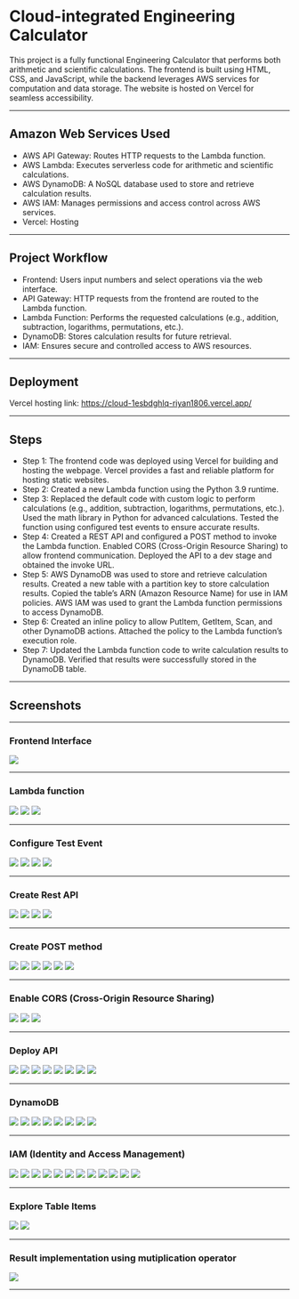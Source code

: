 # Cloud-integrated Engineering Calculator

This project is a fully functional Engineering Calculator that performs both arithmetic and scientific calculations. The frontend is built using HTML, CSS, and JavaScript, while the backend leverages AWS services for computation and data storage. The website is hosted on Vercel for seamless accessibility.

---

## Amazon Web Services Used

* AWS API Gateway: Routes HTTP requests to the Lambda function.
* AWS Lambda: Executes serverless code for arithmetic and scientific calculations.
* AWS DynamoDB: A NoSQL database used to store and retrieve calculation results.
* AWS IAM: Manages permissions and access control across AWS services.
* Vercel: Hosting

---

## Project Workflow

* Frontend: Users input numbers and select operations via the web interface.
* API Gateway: HTTP requests from the frontend are routed to the Lambda function.
* Lambda Function: Performs the requested calculations (e.g., addition, subtraction, logarithms, permutations, etc.).
* DynamoDB: Stores calculation results for future retrieval.
* IAM: Ensures secure and controlled access to AWS resources.

---

## Deployment
Vercel hosting link: https://cloud-1esbdghlq-riyan1806.vercel.app/

---

## Steps
* Step 1: The frontend code was deployed using Vercel for building and hosting the webpage. Vercel provides a fast and reliable platform for hosting static websites.
* Step 2: Created a new Lambda function using the Python 3.9 runtime.
* Step 3: Replaced the default code with custom logic to perform calculations (e.g., addition, subtraction, logarithms, permutations, etc.). Used the math library in Python for advanced calculations. Tested the function using configured test events to ensure accurate results.
* Step 4: Created a REST API and configured a POST method to invoke the Lambda function. Enabled CORS (Cross-Origin Resource Sharing) to allow frontend communication. Deployed the API to a dev stage and obtained the invoke URL.
* Step 5: AWS DynamoDB was used to store and retrieve calculation results. Created a new table with a partition key to store calculation results. Copied the table’s ARN (Amazon Resource Name) for use in IAM policies. AWS IAM was used to grant the Lambda function permissions to access DynamoDB.
* Step 6: Created an inline policy to allow PutItem, GetItem, Scan, and other DynamoDB actions. Attached the policy to the Lambda function’s execution role.
* Step 7: Updated the Lambda function code to write calculation results to DynamoDB. Verified that results were successfully stored in the DynamoDB table.

---
## Screenshots

---

### Frontend Interface
![](screenshots/1.png)

---

### Lambda function
![](screenshots/2.png)
![](screenshots/3.png)
![](screenshots/4.png)

---

### Configure Test Event
![](screenshots/5.png)
![](screenshots/6.png)
![](screenshots/7.png)
![](screenshots/8.png)

---

### Create Rest API
![](screenshots/9.png)
![](screenshots/10.png)
![](screenshots/11.png)
![](screenshots/12.png)

---

### Create POST method
![](screenshots/13.png)
![](screenshots/14.png)
![](screenshots/15.png)
![](screenshots/17.png)
![](screenshots/18.png)
![](screenshots/19.png)

---

### Enable CORS (Cross-Origin Resource Sharing)
![](screenshots/20.png)
![](screenshots/21.png)
![](screenshots/22.png)

---

### Deploy API
![](screenshots/23.png)
![](screenshots/24.png)
![](screenshots/25.png)
![](screenshots/26.png)
![](screenshots/27.png)
![](screenshots/28.png)
![](screenshots/29.png)
![](screenshots/30.png)

---

### DynamoDB
![](screenshots/31.png)
![](screenshots/32.png)
![](screenshots/33.png)
![](screenshots/34.png)
![](screenshots/35.png)
![](screenshots/36.png)
![](screenshots/37.png)
![](screenshots/38.png)

---

### IAM (Identity and Access Management)
![](screenshots/39.png)
![](screenshots/40.png)
![](screenshots/41.png)
![](screenshots/42.png)
![](screenshots/43.png)
![](screenshots/44.png)
![](screenshots/45.png)
![](screenshots/46.png)
![](screenshots/47.png)
![](screenshots/48.png)
![](screenshots/49.png)
![](screenshots/50.png)

---

### Explore Table Items
![](screenshots/51.png)
![](screenshots/52.png)

---

### Result implementation using mutiplication operator
![](screenshots/53.png)

---









